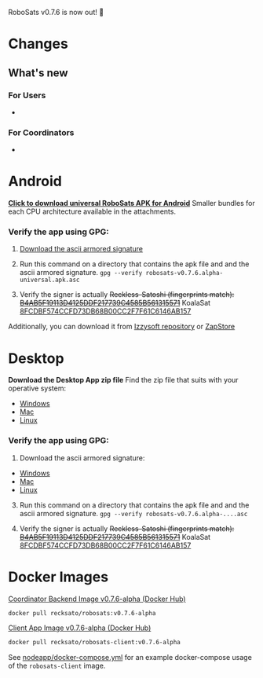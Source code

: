 RoboSats v0.7.6 is now out! :rocket:

# Changes
## What's new
### For Users
-
### For Coordinators
-

# Android

**[Click to download universal RoboSats APK for Android](https://github.com/RoboSats/robosats/releases/download/v0.7.6-alpha/robosats-v0.7.6.alpha-universal.apk)**
Smaller bundles for each CPU architecture available in the attachments.

### Verify the app using GPG:

1. [Download the ascii armored signature](https://github.com/Reckless-Satoshi/robosats/releases/download/v0.7.6-alpha/robosats-v0.7.6.alpha-universal.apk.asc)

2. Run this command on a directory that contains the apk file and and the ascii armored signature.
`gpg --verify robosats-v0.7.6.alpha-universal.apk.asc`

3. Verify the signer is actually ~~Reckless-Satoshi (fingerprints match): [B4AB5F19113D4125DDF217739C4585B561315571](https://keys.openpgp.org/vks/v1/by-fingerprint/B4AB5F19113D4125DDF217739C4585B561315571)~~ KoalaSat [8FCDBF574CCFD73DB68B00CC2F7F61C6146AB157](https://keys.openpgp.org/vks/v1/by-fingerprint/8FCDBF574CCFD73DB68B00CC2F7F61C6146AB157)

Additionally, you can download it from [Izzysoft repository](https://apt.izzysoft.de/fdroid/) or [ZapStore](https://zapstore.dev/)

# Desktop

**Download the Desktop App zip file**
Find the zip file that suits with your operative system:

- [Windows](https://github.com/RoboSats/robosats/releases/download/v0.7.6-alpha/robosats-desktop-v0.7.6.alpha-win32-ia32.zip)
- [Mac](https://github.com/RoboSats/robosats/releases/download/v0.7.6-alpha/robosats-desktop-v0.7.6.alpha-mac-darwin-x64.zip)
- [Linux](https://github.com/RoboSats/robosats/releases/download/v0.7.6-alpha/robosats-desktop-v0.7.6.alpha-linux-x64.zip)

### Verify the app using GPG:

1. Download the ascii armored signature:

- [Windows](https://github.com/RoboSats/robosats/releases/download/v0.7.6-alpha/robosats-desktop-v0.7.6.alpha-win32-ia32.zip.asc)
- [Mac](https://github.com/RoboSats/robosats/releases/download/v0.7.6-alpha/robosats-desktop-v0.7.6.alpha-mac-darwin-x64.zip.asc)
- [Linux](https://github.com/RoboSats/robosats/releases/download/v0.7.6-alpha/robosats-desktop-v0.7.6.alpha-linux-x64.zip.asc)

3. Run this command on a directory that contains the apk file and and the ascii armored signature.
`gpg --verify robosats-v0.7.6.alpha-....asc`

4. Verify the signer is actually ~~Reckless-Satoshi (fingerprints match): [B4AB5F19113D4125DDF217739C4585B561315571](https://keys.openpgp.org/vks/v1/by-fingerprint/B4AB5F19113D4125DDF217739C4585B561315571)~~ KoalaSat [8FCDBF574CCFD73DB68B00CC2F7F61C6146AB157](https://keys.openpgp.org/vks/v1/by-fingerprint/8FCDBF574CCFD73DB68B00CC2F7F61C6146AB157)

# Docker Images

[Coordinator Backend Image v0.7.6-alpha (Docker Hub)](https://hub.docker.com/r/recksato/robosats/tags?page=1&name=v0.7.6-alpha)


```bash
docker pull recksato/robosats:v0.7.6-alpha
```

[Client App Image v0.7.6-alpha (Docker Hub)](https://hub.docker.com/r/recksato/robosats-client/tags?page=1&name=v0.7.6-alpha)

```bash
docker pull recksato/robosats-client:v0.7.6-alpha
```

See [nodeapp/docker-compose.yml](https://github.com/Reckless-Satoshi/robosats/blob/2cd9d748706a8dcc0f03006b483acc6000e0572a/nodeapp/docker-compose.yml) for an example docker-compose usage of the `robosats-client` image.
